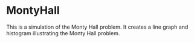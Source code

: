 # MontyHall

This is a simulation of the Monty Hall problem. It creates a line graph and histogram illustrating the Monty Hall problem.
